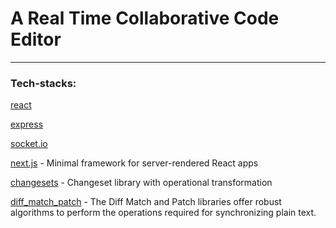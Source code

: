 # A Real Time Collaborative Code Editor

------

### Tech-stacks:
[react](https://github.com/facebook/react)

[express](https://github.com/expressjs/express)

[socket.io](http://socket.io/get-started/chat/)

[next.js](https://github.com/zeit/next.js) - Minimal framework for server-rendered React apps

[changesets](https://github.com/marcelklehr/changesets) - Changeset library with operational transformation

[diff_match_patch](https://github.com/marcelklehr/diff_match_patch) - The Diff Match and Patch libraries offer robust algorithms to perform the operations required for synchronizing plain text.